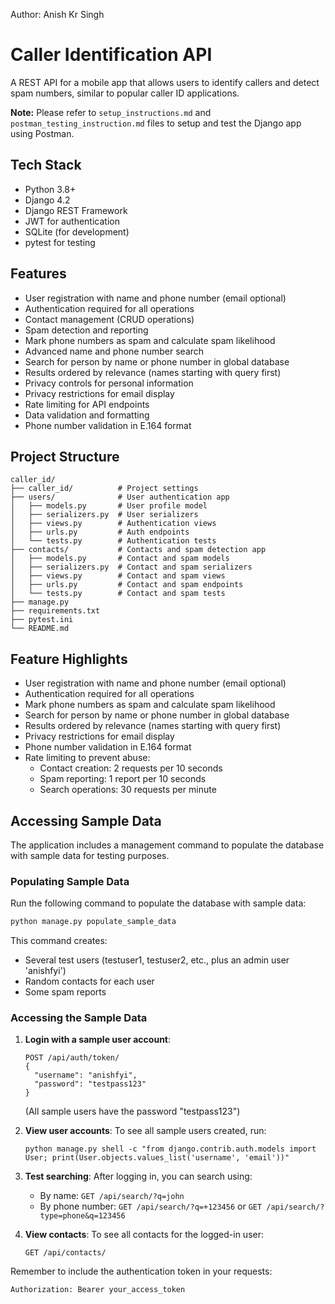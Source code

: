 Author: Anish Kr Singh

# Caller Identification API

A REST API for a mobile app that allows users to identify callers and detect spam numbers, similar to popular caller ID applications.

**Note:** Please refer to `setup_instructions.md` and `postman_testing_instruction.md` files to setup and test the Django app using Postman.

## Tech Stack

- Python 3.8+
- Django 4.2
- Django REST Framework
- JWT for authentication
- SQLite (for development)
- pytest for testing

## Features

- User registration with name and phone number (email optional)
- Authentication required for all operations
- Contact management (CRUD operations)
- Spam detection and reporting
- Mark phone numbers as spam and calculate spam likelihood
- Advanced name and phone number search
- Search for person by name or phone number in global database
- Results ordered by relevance (names starting with query first)
- Privacy controls for personal information
- Privacy restrictions for email display
- Rate limiting for API endpoints
- Data validation and formatting
- Phone number validation in E.164 format

## Project Structure

```
caller_id/
├── caller_id/          # Project settings
├── users/              # User authentication app
│   ├── models.py       # User profile model
│   ├── serializers.py  # User serializers
│   ├── views.py        # Authentication views
│   ├── urls.py         # Auth endpoints
│   └── tests.py        # Authentication tests
├── contacts/           # Contacts and spam detection app
│   ├── models.py       # Contact and spam models
│   ├── serializers.py  # Contact and spam serializers
│   ├── views.py        # Contact and spam views
│   ├── urls.py         # Contact and spam endpoints
│   └── tests.py        # Contact and spam tests
├── manage.py
├── requirements.txt
├── pytest.ini
└── README.md
```

## Feature Highlights

- User registration with name and phone number (email optional)
- Authentication required for all operations
- Mark phone numbers as spam and calculate spam likelihood
- Search for person by name or phone number in global database
- Results ordered by relevance (names starting with query first)
- Privacy restrictions for email display
- Phone number validation in E.164 format
- Rate limiting to prevent abuse:
  - Contact creation: 2 requests per 10 seconds
  - Spam reporting: 1 report per 10 seconds
  - Search operations: 30 requests per minute

## Accessing Sample Data

The application includes a management command to populate the database with sample data for testing purposes.

### Populating Sample Data

Run the following command to populate the database with sample data:

```bash
python manage.py populate_sample_data
```

This command creates:
- Several test users (testuser1, testuser2, etc., plus an admin user 'anishfyi')
- Random contacts for each user
- Some spam reports

### Accessing the Sample Data

1. **Login with a sample user account**:
   ```
   POST /api/auth/token/
   {
     "username": "anishfyi",
     "password": "testpass123"
   }
   ```
   (All sample users have the password "testpass123")

2. **View user accounts**:
   To see all sample users created, run:
   ```
   python manage.py shell -c "from django.contrib.auth.models import User; print(User.objects.values_list('username', 'email'))"
   ```

3. **Test searching**:
   After logging in, you can search using:
   - By name: `GET /api/search/?q=john`
   - By phone number: `GET /api/search/?q=+123456` or `GET /api/search/?type=phone&q=123456`

4. **View contacts**:
   To see all contacts for the logged-in user:
   ```
   GET /api/contacts/
   ```

Remember to include the authentication token in your requests:
```
Authorization: Bearer your_access_token
```
